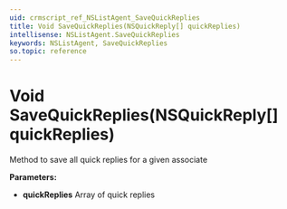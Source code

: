 ```yaml
---
uid: crmscript_ref_NSListAgent_SaveQuickReplies
title: Void SaveQuickReplies(NSQuickReply[] quickReplies)
intellisense: NSListAgent.SaveQuickReplies
keywords: NSListAgent, SaveQuickReplies
so.topic: reference
---
```


# Void SaveQuickReplies(NSQuickReply[] quickReplies)

Method to save all quick replies for a given associate

**Parameters:**
 - **quickReplies** Array of quick replies
